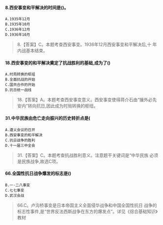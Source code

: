 #### 8.西安事变和平解决的时间是()。
    A.1935年12月
    B.1935年10月
    C.1936年12月
    D.1936年10月
>   8.【答案】C。本题考查西安事变。1936年12月西安事变和平解决后,十
    年内战基本结束。

#### 18.西安事变的和平解决奠定了抗战胜利的基础,成为了()
    A.时局转换的枢组
    B.全面抗战的开始
    C.国共合作的开始
    D.抗日统一战线
>   18.【答案】A。本题考查西安事变意义。西安事变使得蒋介石由“攘外必先
    安内”转向抗日,因此成为时局转换的枢纽。

#### 31.中华民族由危亡走向振兴的历史转折点是(
    A.遵义会议的召开
    B.西安事变的和平解决
    C.抗日战争的胜利
    D.十一届三中全会
>   31.【答案】C。本题考查抗战胜利意义。注意题干关键词是“中华民族
    必须是民族战争,故选C项。

#### 66.全国性抗日战争爆发的标志是()
    B.一·二八事变
    C.七七事变
    D.武汉会战
>   66.C。卢沟桥事变是日本帝国主义全面侵华战争和中国全国性抗日
    战争的标志性事件,是“世界反法西斯战争在东方的爆发点”。详见《综合基础知识》教材








